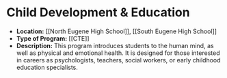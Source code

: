 # Child Development & Education
- **Location:** [[North Eugene High School]], [[South Eugene High School]]
- **Type of Program:** [[CTE]]
- **Description:** This program introduces students to the human mind, as well as physical and emotional health. It is designed for those interested in careers as psychologists, teachers, social workers, or early childhood education specialists.
